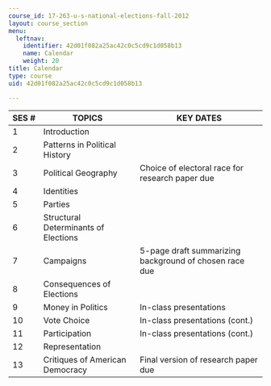 ```yaml
---
course_id: 17-263-u-s-national-elections-fall-2012
layout: course_section
menu:
  leftnav:
    identifier: 42d01f082a25ac42c0c5cd9c1d058b13
    name: Calendar
    weight: 20
title: Calendar
type: course
uid: 42d01f082a25ac42c0c5cd9c1d058b13

---
```


| SES # | TOPICS | KEY DATES |
| --- | --- | --- |
| 1 | Introduction | &nbsp; |
| 2 | Patterns in Political History | &nbsp; |
| 3 | Political Geography | Choice of electoral race for research paper due |
| 4 | Identities | &nbsp; |
| 5 | Parties | &nbsp; |
| 6 | Structural Determinants of Elections | &nbsp; |
| 7 | Campaigns | 5-page draft summarizing background of chosen race due |
| 8 | Consequences of Elections | &nbsp; |
| 9 | Money in Politics | In-class presentations |
| 10 | Vote Choice | In-class presentations (cont.) |
| 11 | Participation | In-class presentations (cont.) |
| 12 | Representation | &nbsp; |
| 13 | Critiques of American Democracy | Final version of research paper due
